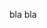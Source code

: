 <!DOCTYPE html>
<html>
  <head>
    <meta charset="UTF-8">
    <title>title</title>
  </head>
  <body>
   <p>bla bla</p>
  
  </body>
</html>
